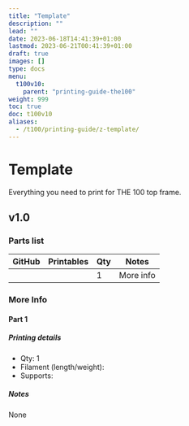 ```yaml
---
title: "Template"
description: ""
lead: ""
date: 2023-06-18T14:41:39+01:00
lastmod: 2023-06-21T00:41:39+01:00
draft: true
images: []
type: docs
menu:
  t100v10:
    parent: "printing-guide-the100"
weight: 999
toc: true
doc: t100v10
aliases:
  - /t100/printing-guide/z-template/
---
```

# Template
Everything you need to print for THE 100 top frame.

## v1.0

### Parts list

<table class="table table-sm">
  <thead>
    <tr>
      <th scope="col">GitHub</th>
      <th scope="col">Printables</th>
      <th scope="col">Qty</th>
      <th scope="col">Notes</th>
    </tr>
  </thead>
  <tbody>
    <tr>
      <td><a href=""></a></td>
      <td><a href=""></a></td>
      <td>1</td>
      <td>More info</td>
    </tr>
  </tbody>
</table>

### More Info

#### Part 1

##### Printing details
  - Qty: 1
  - Filament (length/weight): 
  - Supports: 

##### Notes
None
